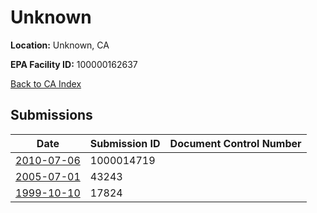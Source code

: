# Unknown

**Location:** Unknown, CA

**EPA Facility ID:** 100000162637

[Back to CA Index](../../index.md)

## Submissions

| Date | Submission ID | Document Control Number |
|------|--------------|-------------------------|
| [2010-07-06](submissions/1000014719.md) | 1000014719 |  |
| [2005-07-01](submissions/43243.md) | 43243 |  |
| [1999-10-10](submissions/17824.md) | 17824 |  |
